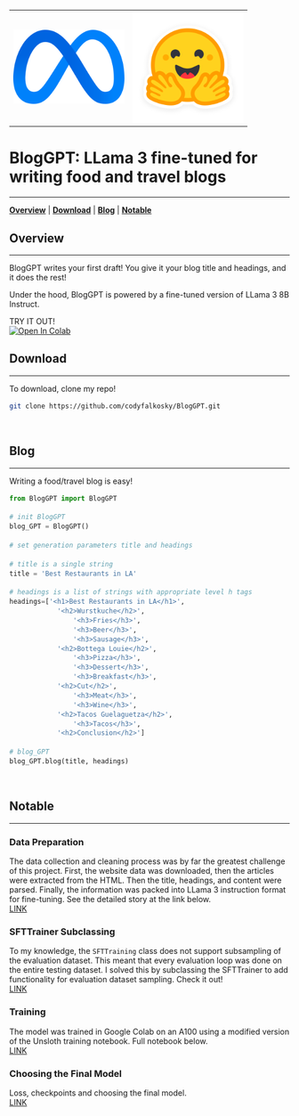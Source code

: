 <table style="border: none; border-collapse: collapse;" align="center" border="0" cellpadding="0" cellspacing="0">
  <tr>
    <td><img src="./images/meta_logo.png" width="200px" /></td>
    <td><img src="./images/huggingface_logo.png" width="200px" /></td>
  </tr>
</table>

# BlogGPT: LLama 3 fine-tuned for writing food and travel blogs
***

[**Overview**](#1)
| [**Download**](#2)
| [**Blog**](#3)
| [**Notable**](#4)
<div id='1'></div>

## Overview
***
BlogGPT writes your first draft! You give it your blog title and headings, and it does the rest!


Under the hood, BlogGPT is powered by a fine-tuned version of LLama 3 8B Instruct.

TRY IT OUT!  
[![Open In Colab](https://colab.research.google.com/assets/colab-badge.svg)](https://colab.research.google.com/drive/1wW-QVKf4MEVFzFIxRH18va2iZWYK4kts?usp=sharing)
<br>
<div id='2'></div>

## Download
***
To download, clone my repo!

```bash
git clone https://github.com/codyfalkosky/BlogGPT.git
```

<br>
<div id='3'></div>

## Blog
***

Writing a food/travel blog is easy!


```python
from BlogGPT import BlogGPT

# init BlogGPT
blog_GPT = BlogGPT()

# set generation parameters title and headings

# title is a single string
title = 'Best Restaurants in LA'

# headings is a list of strings with appropriate level h tags
headings=['<h1>Best Restaurants in LA</h1>', 
            '<h2>Wurstkuche</h2>',
                '<h3>Fries</h3>',
                '<h3>Beer</h3>',
                '<h3>Sausage</h3>',
            '<h2>Bottega Louie</h2>',
                '<h3>Pizza</h3>',
                '<h3>Dessert</h3>',
                '<h3>Breakfast</h3>',
            '<h2>Cut</h2>', 
                '<h3>Meat</h3>',
                '<h3>Wine</h3>',
            '<h2>Tacos Guelaguetza</h2>',
                '<h3>Tacos</h3>',
            '<h2>Conclusion</h2>']

# blog_GPT
blog_GPT.blog(title, headings)
```


<br>
<div id='4'></div>

## Notable
***

### Data Preparation
The data collection and cleaning process was by far the greatest challenge of this project.  First, the website data was downloaded, then the articles were extracted from the HTML.  Then the title, headings, and content were parsed. Finally, the information was packed into LLama 3 instruction format for fine-tuning.  See the detailed story at the link below.  
[LINK](./Data_Preparation.md)  

### SFTTrainer Subclassing
To my knowledge, the `SFTTraining` class does not support subsampling of the evaluation dataset. This meant that every evaluation loop was done on the entire testing dataset.  I solved this by subclassing the SFTTrainer to add functionality for evaluation dataset sampling.  Check it out!  
[LINK](./SFTTrainer_Subclassing.ipynb)

### Training
The model was trained in Google Colab on an A100 using a modified version of the Unsloth training notebook.  Full notebook below.  
[LINK](https://colab.research.google.com/drive/1nrpi6sL9GWrft0UPe_iJLKEnxwO1jAPD?usp=sharing)

### Choosing the Final Model
Loss, checkpoints and choosing the final model.  
[LINK](./Choosing_The_Final_Model.md)



